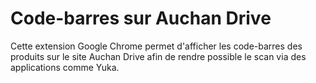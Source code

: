 # Code-barres sur Auchan Drive

Cette extension Google Chrome permet d'afficher les code-barres des produits sur le site Auchan Drive afin de rendre possible le scan via des applications comme Yuka.